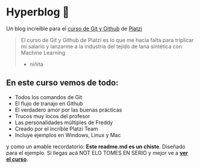 # Hyperblog 💚
Un blog increíble para el [curso de Git y Github](http://platzi.com/cursos/git-github "curso de Git y Github") de [Platzi](http://platzi.com "Platzi")
> El curso de Git y Github de Platzi es lo que me hacia falta para triplicar mi salario y lanzarme a la industria del tejido de lana sintética con Machine Learning
> - niñita

## En este curso vemos de todo:
* Todos los comandos de Git
* El flujo de tranajo en Github
* El verdadero amor por las buenas prácticas
* Trucos muy locos del profesor
* Las personalidades múltiples de Freddy
* Creado por el incríble Platzi Team
* Incluye ejemplos en Windows, Linux y Mac

y como un amable recordatorio: **Este readme.md es un chiste**. Diseñado para el ejemplo. Si llegas acá NOT ELO TOMES EN SERIO y mejor ve a [**ver el curso**](http://platzi.com/cursos/git-github/ "ver el curso").